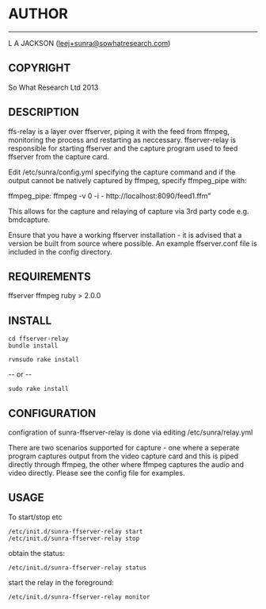 # AUTHOR
------
L A JACKSON (leej+sunra@sowhatresearch.com)

COPYRIGHT
---------
So What Research Ltd 2013

DESCRIPTION
-----------
ffs-relay is a layer over ffserver, piping it with the feed from ffmpeg,
monitoring the process and restarting as neccessary. ffserver-relay is
responsible for starting ffserver and the capture program used to feed ffserver
from the capture card.

Edit /etc/sunra/config.yml specifying the capture command and if
the output cannot be natively captured by ffmpeg, specify ffmpeg_pipe with:

ffmpeg_pipe: ffmpeg -v 0 -i - http://localhost:8090/feed1.ffm"

This allows for the capture and relaying of capture via 3rd party code e.g.
bmdcapture.

Ensure that you have a working ffserver installation - it is advised that a 
version be built from source where possible. An example ffserver.conf file
is included in the config directory.

REQUIREMENTS
-------------
ffserver
ffmpeg
ruby > 2.0.0

INSTALL
------------
    cd ffserver-relay
    bundle install

    rvmsudo rake install

-- or --

    sudo rake install

CONFIGURATION
-------------
configration of sunra-ffserver-relay is done via editing /etc/sunra/relay.yml

There are two scenarios supported for capture - one where a seperate program
captures output from the video capture card and this is piped directly through
ffmpeg, the other where ffmpeg captures the audio and video directly. Please
see the config file for examples.

USAGE
----------
To start/stop etc

    /etc/init.d/sunra-ffserver-relay start
    /etc/init.d/sunra-ffserver-relay stop

obtain the status:

    /etc/init.d/sunra-ffserver-relay status

start the relay in the foreground:

    /etc/init.d/sunra-ffserver-relay monitor


